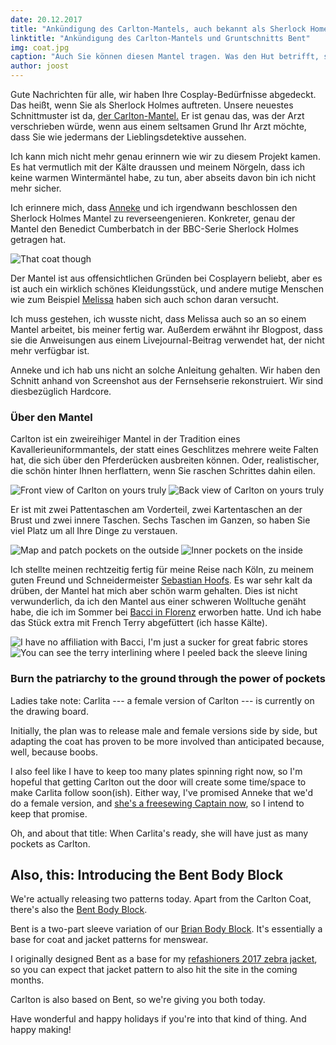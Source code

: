 ```yaml
---
date: 20.12.2017
title: "Ankündigung des Carlton-Mantels, auch bekannt als Sherlock Homes Mantel, und des Bent-Grundschnitts"
linktitle: "Ankündigung des Carlton-Mantels und Gruntschnitts Bent"
img: coat.jpg
caption: "Auch Sie können diesen Mantel tragen. Was den Hut betrifft, sind Sie auf sich alleine gestellt. Auf jeden Fall bis jetzt."
author: joost
---
```


Gute Nachrichten für alle, wir haben Ihre Cosplay-Bedürfnisse abgedeckt. Das heißt, wenn Sie als Sherlock Holmes auftreten. Unsere neuestes Schnittmuster ist da, [der Carlton-Mantel.](/patterns/carlton) Er ist genau das, was der Arzt verschrieben würde, wenn aus einem seltsamen Grund Ihr Arzt möchte, dass Sie wie jedermans der Lieblingsdetektive aussehen.

Ich kann mich nicht mehr genau erinnern wie wir zu diesem Projekt kamen. Es hat vermutlich mit der Kälte draussen und meinem Nörgeln, dass ich keine warmen Wintermäntel habe, zu tun, aber abseits davon bin ich nicht mehr sicher.

Ich erinnere mich, dass [Anneke](http://www.annekecaramin.com/) und ich irgendwann beschlossen den Sherlock Holmes Mantel zu reverseengenieren. Konkreter, genau der Mantel den Benedict Cumberbatch in der BBC-Serie Sherlock Holmes getragen hat.

![That coat though](bc.jpg)

Der Mantel ist aus offensichtlichen Gründen bei Cosplayern beliebt, aber es ist auch ein wirklich schönes Kleidungsstück, und andere mutige Menschen wie zum Beispiel [Melissa](http://blog.fehrtrade.com/gallery/868/the-sherlock-coat/) haben sich auch schon daran versucht.

Ich muss gestehen, ich wusste nicht, dass Melissa auch so an so einem Mantel arbeitet, bis meiner fertig war. Außerdem erwähnt ihr Blogpost, dass sie die Anweisungen aus einem Livejournal-Beitrag verwendet hat, der nicht mehr verfügbar ist.

Anneke und ich hab uns nicht an solche Anleitung gehalten. Wir haben den Schnitt anhand von Screenshot aus der Fernsehserie rekonstruiert. Wir sind diesbezüglich Hardcore.

### Über den Mantel

Carlton ist ein zweireihiger Mantel in der Tradition eines Kavallerieuniformmantels, der statt eines Geschlitzes mehrere weite Falten hat, die sich über den Pferderücken ausbreiten können. Oder, realistischer, die schön hinter Ihnen herflattern, wenn Sie raschen Schrittes dahin eilen.

![Front view of Carlton on yours truly](front.jpg) ![Back view of Carlton on yours truly](back.jpg)

Er ist mit zwei Pattentaschen am Vorderteil, zwei Kartentaschen an der Brust und zwei innere Taschen. Sechs Taschen im Ganzen, so haben Sie viel Platz um all Ihre Dinge zu verstauen.

![Map and patch pockets on the outside](pockets.jpg) ![Inner pockets on the inside](innerpocket.jpg)

Ich stellte meinen rechtzeitig fertig für meine Reise nach Köln, zu meinem guten Freund und Schneidermeister [Sebastian Hoofs](http://sebastian-hoofs.de/massschneider/). Es war sehr kalt da drüben, der Mantel hat mich aber schön warm gehalten. Dies ist nicht verwunderlich, da ich den Mantel aus einer schweren Wolltuche genäht habe, die ich im Sommer bei [ Bacci in Florenz](http://www.baccitessuti.it/en/index.html) erworben hatte. Und ich habe das Stück extra mit French Terry abgefüttert (ich hasse Kälte).

![I have no affiliation with Bacci, I'm just a sucker for great fabric stores](bacci.jpg) ![You can see the terry interlining where I peeled back the sleeve lining](interlining.jpg)

### Burn the patriarchy to the ground through the power of pockets

Ladies take note: Carlita \--- a female version of Carlton \--- is currently on the drawing board.

Initially, the plan was to release male and female versions side by side, but adapting the coat has proven to be more involved than anticipated because, well, because boobs.

I also feel like I have to keep too many plates spinning right now, so I'm hopeful that getting Carlton out the door will create some time/space to make Carlita follow soon(ish). Either way, I've promised Anneke that we'd do a female version, and [she's a freesewing Captain now](/patrons), so I intend to keep that promise.

Oh, and about that title: When Carlita's ready, she will have just as many pockets as Carlton.

## Also, this: Introducing the Bent Body Block
We're actually releasing two patterns today. Apart from the Carlton Coat, there's also the [Bent Body Block](/patterns/bent).

Bent is a two-part sleeve variation of our [Brian Body Block](/patterns/bent). It's essentially a base for coat and jacket patterns for menswear.

I originally designed Bent as a base for my [refashioners 2017 zebra jacket](/blog/the-refashioners-2017/), so you can expect that jacket pattern to also hit the site in the coming months.

Carlton is also based on Bent, so we're giving you both today.

Have wonderful and happy holidays if you're into that kind of thing. And happy making!

